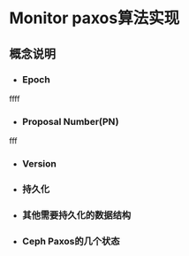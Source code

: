 # Monitor paxos算法实现


## 概念说明

- ### Epoch
ffff 


- ### Proposal Number(PN)
fff 


- ### Version

- ### 持久化

- ### 其他需要持久化的数据结构

- ### Ceph Paxos的几个状态